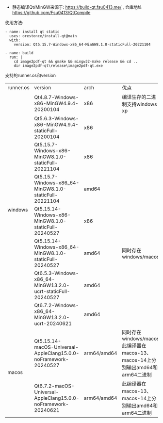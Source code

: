 * 静态编译Qt/MinGW来源于: https://build-qt.fsu0413.me/ , 仓库地址 https://github.com/Fsu0413/QtCompile

使用方法:

	- name: install qt static
	  uses: orestonce/install-qt@main
	  with:
		version: Qt5.15.7-Windows-x86_64-MinGW8.1.0-staticFull-20221104

	- name: build  
	  run: |
		cd image2pdf-qt && qmake && mingw32-make release && cd ..
		dir image2pdf-qt\release\image2pdf-qt.exe

支持的runner.os和version
<table><tbody>
    <tr>
        <td>runner.os</td>
        <td>version</td>
    	<td>arch</td>
    	<td>优点</td>
    </tr>
    <tr>
        <td rowspan="9">windows</td>
		<td>Qt4.8.7-Windows-x86-MinGW4.9.4-20200104</td>
	    <td>x86</td>
    	<td>编译生存的二进制支持windows xp</td>
    </tr>
	<tr>
		<td>Qt5.6.3-Windows-x86-MinGW4.9.4-staticFull-20200104</td>
		<td>x86</td>
	</tr>
    <tr>
        <td>Qt5.15.7-Windows-x86-MinGW8.1.0-staticFull-20221104</td>
	    <td>x86</td>
    </tr>
    <tr>
        <td>Qt5.15.7-Windows-x86_64-MinGW8.1.0-staticFull-20221104</td>
	    <td>amd64</td>
    </tr>
    <tr>
        <td>Qt5.15.14-Windows-x86-MinGW8.1.0-staticFull-20240527</td>
	    <td>x86</td>
    </tr>
    <tr>
        <td>Qt5.15.14-Windows-x86_64-MinGW8.1.0-staticFull-20240527</td>
	    <td>amd64</td>
		<td>同时存在windows/macos</td>
    </tr>
    <tr>
        <td>Qt6.5.3-Windows-x86_64-MinGW13.2.0-ucrt-staticFull-20240527</td>
	    <td>amd64</td>
    </tr>
    <tr>
    <tr>
        <td>Qt6.7.2-Windows-x86_64-MinGW13.2.0-ucrt-20240621</td>
	    <td>amd64</td>
    </tr>
    <tr>
	<td rowspan="2">macos</td>
    	<td>Qt5.15.14-macOS-Universal-AppleClang15.0.0-noFramework-20240527</td>
	    <td>arm64/amd64</td>
	    <td>同时存在windows/macos; <br/> 此编译器在macos-13、macos-14上分别输出amd64和arm64二进制</td>
    </tr>
	<tr>
        <td>Qt6.7.2-macOS-Universal-AppleClang15.0.0-noFramework-20240621</td>
	    <td>arm64/amd64</td>
	    <td>此编译器在macos-13、macos-14上分别输出amd64和arm64二进制</td>
    </tr>
